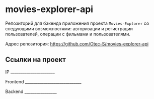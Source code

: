 # movies-explorer-api

Репозиторий для бэкенда приложения проекта `Movies-Explorer` со следующими возможностями: авторизации и регистрации пользователей, операции с фильмами и пользователями. 
  
Адрес репозитория: https://github.com/Otec-S/movies-explorer-api

## Ссылки на проект

IP ______________________

Frontend ____________________________

Backend ________________
